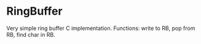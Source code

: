 # RingBuffer
Very simple ring buffer C implementation. Functions: write to RB, pop from RB, find char in RB.
